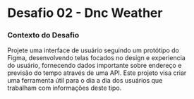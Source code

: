 # Desafio 02 - Dnc Weather
<h3><b>Contexto do Desafio</b></h3>
<p>Projete uma interface de usuário seguindo um protótipo do<br>
Figma, desenvolvendo telas focados no design e experiencia<br>
do usuário, fornecendo dados importante sobre endereço e<br>
previsão do tempo através de uma API. Este projeto visa criar<br>
uma ferramenta útil para o dia a dia dos usuários que<br>
trabalham com informações deste tipo.</p>
